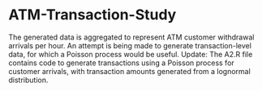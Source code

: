 # ATM-Transaction-Study
The generated data is aggregated to represent ATM customer withdrawal arrivals per hour. An attempt is being made to generate transaction-level data, for which a Poisson process would be useful.
Update: The A2.R file contains code to generate transactions using a Poisson process for customer arrivals, with transaction amounts generated from a lognormal distribution. 

